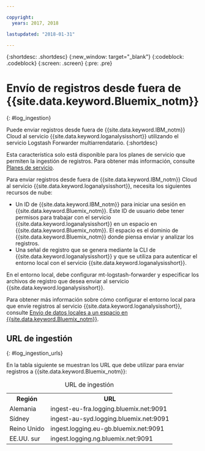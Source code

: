 ```yaml
---

copyright:
  years: 2017, 2018

lastupdated: "2018-01-31"

---
```


{:shortdesc: .shortdesc}
{:new_window: target="_blank"}
{:codeblock: .codeblock}
{:screen: .screen}
{:pre: .pre}


# Envío de registros desde fuera de {{site.data.keyword.Bluemix_notm}}
{: #log_ingestion}

Puede enviar registros desde fuera de {{site.data.keyword.IBM_notm}} Cloud al servicio {{site.data.keyword.loganalysisshort}} utilizando el servicio Logstash Forwarder multiarrendatario. 
{:shortdesc}

Esta característica solo está disponible para los planes de servicio que permiten la ingestión de registros. Para obtener más información, consulte [Planes de servicio](/docs/services/CloudLogAnalysis/log_analysis_ov.html#plans).

Para enviar registros desde fuera de {{site.data.keyword.IBM_notm}} Cloud al servicio {{site.data.keyword.loganalysisshort}}, necesita los siguientes recursos de nube:

* Un ID de {{site.data.keyword.IBM_notm}} para iniciar una sesión en {{site.data.keyword.Bluemix_notm}}. Este ID de usuario debe tener permisos para trabajar con el servicio {{site.data.keyword.loganalysisshort}} en un espacio en {{site.data.keyword.Bluemix_notm}}. El espacio es el dominio de {{site.data.keyword.Bluemix_notm}} donde piensa enviar y analizar los registros.
* Una señal de registro que se genera mediante la CLI de {{site.data.keyword.loganalysisshort}} y que se utiliza para autenticar el entorno local con el servicio {{site.data.keyword.loganalysisshort}}.  

En el entorno local, debe configurar mt-logstash-forwarder y especificar los archivos de registro que desea enviar al servicio {{site.data.keyword.loganalysisshort}}.

Para obtener más información sobre cómo configurar el entorno local para que envíe registros al servicio {{site.data.keyword.loganalysisshort}}, consulte [Envío de datos locales a un espacio en {{site.data.keyword.Bluemix_notm}}](/docs/services/CloudLogAnalysis/how-to/send-data/send_data_mt.html#send_data_mt).



## URL de ingestión
{: #log_ingestion_urls}

En la tabla siguiente se muestran los URL que debe utilizar para enviar registros a {{site.data.keyword.Bluemix_notm}}:

<table>
  <caption>URL de ingestión</caption>
    <tr>
      <th>Región</th>
      <th>URL</th>
    </tr>
  <tr>
    <td>Alemania</td>
	  <td>ingest-eu-fra.logging.bluemix.net:9091</td>
  </tr>
  <tr>
    <td>Sídney</td>
	  <td>ingest-au-syd.logging.bluemix.net:9091</td>
  </tr>
  <tr>
    <td>Reino Unido</td>
	  <td>ingest.logging.eu-gb.bluemix.net:9091</td>
  </tr>
  <tr>
    <td>EE.UU. sur</td>
	  <td>ingest.logging.ng.bluemix.net:9091</td>
  </tr>
</table>


